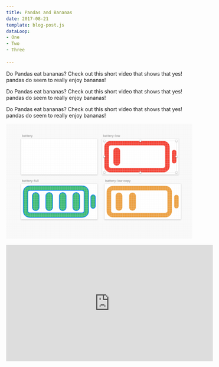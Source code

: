 ```yaml
---
title: Pandas and Bananas
date: 2017-08-21
template: blog-post.js
dataLoop:
- One
- Two
- Three

---
```

Do Pandas eat bananas? Check out this short video that shows that yes! pandas do
seem to really enjoy bananas!

Do Pandas eat bananas? Check out this short video that shows that yes! pandas do seem to really enjoy bananas!

Do Pandas eat bananas? Check out this short video that shows that yes! pandas do seem to really enjoy bananas!

![](src/images/ine.png)

<iframe width="560" height="315" src="https://www.youtube.com/embed/4SZl1r2O_bY" frameborder="0" allowfullscreen></iframe>